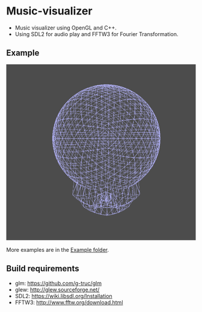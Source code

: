 # Music-visualizer

  - Music visualizer using OpenGL and C++.
  - Using SDL2 for audio play and FFTW3 for Fourier Transformation.

## Example

![alt tag](https://github.com/lluis-mendoza/music-visualizer/blob/main/examples/example.gif)

More examples are in the [Example folder](https://github.com/lluis-mendoza/music-visualizer/blob/main/examples/).

## Build requirements

* glm: https://github.com/g-truc/glm
* glew: http://glew.sourceforge.net/
* SDL2: https://wiki.libsdl.org/Installation
* FFTW3: http://www.fftw.org/download.html